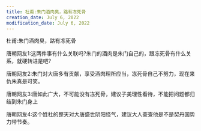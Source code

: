 ```yaml
---
title: 杜甫:朱门酒肉臭，路有冻死骨
creation_date: July 6, 2022
modification_date: July 6, 2022
---
```



杜甫:朱门酒肉臭，路有冻死骨

唐朝网友1:这两件事有什么关联吗?朱门的酒肉是朱门自己的，跟冻死骨有什么关系，就硬转进是吧?

唐朝网友2:朱门对大唐多有贡献，享受酒肉理所应当，冻死骨自己不努力，现在来仇朱真是可笑。

唐朝网友3:唐如此广大，不可能没有冻死骨，建议子美理性看待，不能把问题都归结到朱门身上

唐朝网友4:这个姓杜的整天对大唐盛世阴阳怪气，建议大人查查他是不是契丹国势力带节奏。

